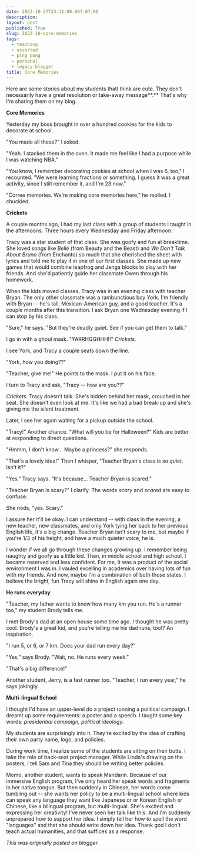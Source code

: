 ```yaml
---
date: 2023-10-27T23:11:00.007-07:00
description: 
layout: post
published: True
slug: 2023-10-core-memories
tags:
  - teaching
  - assorted
  - ping pong
  - personal
  - legacy-blogger
title: Core Memories
---
```



Here are some stories about my students thatI think are cute. They don't necessarily have a great resolution or take-away message**.** That's why I'm sharing them on my blog.

**Core Memories**

Yesterday my boss brought in over a hundred cookies for the kids to decorate at school.

"You made all these?" I asked.

"Yeah. I stacked them in the oven. It made me feel like I had a purpose while I was watching NBA."

"You know, I remember decorating cookies at school when I was 6, too," I recounted. "We were learning fractions or something. I guess it was a great activity, since I still remember it, and I'm 23 now."

"Corree memories. We're making core memories here," he replied. I chuckled.

**Crickets**

A couple months ago, I had my last class with a group of students I taught in the afternoons. Three hours every Wednesday and Friday afternoon.  


Tracy was a star student of that class. She was goofy and fun at breaktime. She loved songs like *Belle* (from Beauty and the Beast) and *We Don't Talk About Bruno* (from Enchanto) so much that she cherished the sheet with lyrics and told me to play it in one of our first classes. She made up new games that would combine leapfrog and Jenga blocks to play with her friends. And she'd patiently guide her classmate Owen through his homework.  


When the kids moved classes, Tracy was in an evening class with teacher Bryan. The only other classmate was a rambunctious boy York. I'm friendly with Bryan -- he's tall, Mexican-American guy, and a good teacher. It's a couple months after this transition. I ask Bryan one Wednesday evening if I can stop by his class.

"Sure," he says. "But they're deadly quiet. See if you can get them to talk."

I go in with a ghoul mask. "YARRHGGHHH!!" *Crickets.*

I see York, and Tracy a couple seats down the line.  


"York, how you doing??"

"Teacher, give me!" He points to the mask. I put it on his face.

I turn to Tracy and ask, "Tracy -- how are you??"

*Crickets.* Tracy doesn't talk. She's hidden behind her mask, crouched in her seat. She doesn't even look at me. It's like we had a bad break-up and she's giving me the silent treatment.

Later, I see her again waiting for a pickup outside the school.

"Tracy!" Another chance. "What will you be for Halloween?" Kids are better at responding to direct questions.

"Hmmm, I don't know... Maybe a princess?" she responds.  


"That's a lovely idea!" Then I whisper, "Teacher Bryan's class is so *quiet*. Isn't it?"

"Yes." Tracy says. "It's because... Teacher Bryan is scared."

"Teacher Bryan is scary?" I clarify. The words *scary* and *scared* are easy to confuse.

She nods, "yes. Scary."  


I assure her it'll be okay. I can understand -- with class in the evening, a new teacher, new classmates, and only York tying her back to her previous English life, it's a big change. Teacher Bryan isn't scary to me, but maybe if you're 1/3 of his height, and have a much quieter voice, he is.  


I wonder if we all go through these changes growing up. I remember being naughty and goofy as a little kid. Then, in middle school and high school, I became reserved and less confident. For me, it was a product of the social environment I was in. I vauled excelling in academics over having lots of fun with my friends. And now, maybe I'm a combination of both those states. I believe the bright, fun Tracy will shine in English again one day.  


**He runs everyday**

"Teacher, my father wants to know how many km you run. He's a runner too," my student Brody tells me.  


I met Brody's dad at an open house some time ago. I thought he was pretty cool. Brody's a great kid, and you're telling me his dad runs, too!? An inspiration.

"I run 5, or 6, or 7 km. Does your dad run every day?"

"Yes," says Brody. "Wait, no. He runs every week."

"That's a big difference!"

Another student, Jerry, is a fast runner too. "Teacher, I run every year," he says jokingly.

**Multi-lingual School**

I thought I'd have an upper-level do a project running a political campaign. I dreamt up some requirements: a poster and a speech. I taught some key words: *presidential campaign, political ideology.*  


My students are surprisingly into it. They're excited by the idea of crafting their own party name, logo, and policies.   


During work time, I realize some of the students are sitting on their butts. I take the role of back-seat project manager. While Linda's drawing on the posters, I tell Sam and Tina they should be writing better policies.

Momo, another student, wants to speak Mandarin. Because of our immersive English program, I've only heard her speak words and fragments in her native tongue. But then suddenly in Chinese, her words come tumbling out -- she wants her policy to be a multi-lingual school where kids can speak any language they want like Japanese or or Korean English or Chinese, like a bilingual program, but multi-lingual. She's excited and expressing her creativity! I've never seen her talk like this. And I'm suddenly unprepared how to support her idea. I simply tell her how to spell the word "languages" and that she should write down her idea. Thank god I don't teach actual humanities, and that suffices as a response.

*This was originally posted on blogger.*

